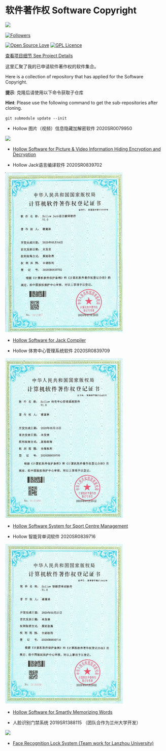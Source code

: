 # 软件著作权 Software Copyright

![](https://hollowman6.github.io/img/mark.png)


[![Followers](https://img.shields.io/github/followers/HollowMan6?style=social)](https://github.com/HollowMan6?tab=followers)

[![Open Source Love](https://img.shields.io/badge/-%E2%9D%A4%20Open%20Source-Green?style=flat-square&logo=Github&logoColor=white&link=https://hollowman6.github.io/fund.html)](https://hollowman6.github.io/fund.html)
[![GPL Licence](https://img.shields.io/badge/license-GPL-blue)](https://opensource.org/licenses/GPL-3.0/)

[查看项目细节 See Project Details](https://github.com/users/HollowMan6/projects/5)

这里汇聚了我的已申请软件著作权的软件集合。

Here is a collection of repository that has applied for the Software Copyright.

**提示**: 克隆后请使用以下命令获取子仓库

**Hint**: Please use the following command to get the sub-repositories after cloning.

`git submodule update --init`

* Hollow 图片（视频）信息隐藏加解密软件 2020SR0079950

<img src="Hollow%20Software%20for%20Picture%20Video%20Information%20Hiding%20Encryption%20and%20Decryption/Certificate%202020SR0079950.jpg" width="370"/>

  * [Hollow Software for Picture & Video Information Hiding Encryption and Decryption](https://github.com/HollowMan6/Hollow-Software-for-Picture-Video-Information-Hiding-Encryption-and-Decryption)

* Hollow Jack语言编译软件 2020SR0839702

<img src="Hollow%20Software%20for%20Jack%20Compiler/Certificate%202020SR0839702.jpg" width="370"/>

  * [Hollow Software for Jack Compiler](Hollow%20Software%20for%20Jack%20Compiler)

* Hollow 体育中心管理系统软件 2020SR0839709

<img src="Hollow%20Software%20System%20for%20Sport%20Centre%20Management/Certificate%202020SR0839709.jpg" width="370"/>

  * [Hollow Software System for Sport Centre Management](Hollow%20Software%20System%20for%20Sport%20Centre%20Management)

* Hollow 智能背单词软件 2020SR0839716

<img src="Hollow%20Software%20for%20Smartly%20Memorizing%20Words/Certificate%202020SR0839716.jpg" width="370"/>

  * [Hollow Software for Smartly Memorizing Words](Hollow%20Software%20for%20Smartly%20Memorizing%20Words)

* 人脸识别门禁系统 2019SR1388115 （团队合作为兰州大学开发）

<img src="https://github.com/HollowMan6/Lanck-Face-Recognition-Lock-Competition-Backend-Code/raw/master/2019SR1388115.jpg" width="370"/>

* [Face Recognition Lock System (Team work for Lanzhou University)](https://github.com/HollowMan6/Lanck-Face-Recognition-Lock-Competition-Backend-Code)